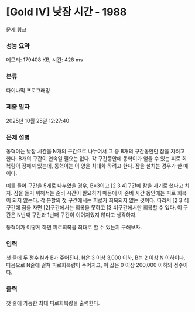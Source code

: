 # [Gold IV] 낮잠 시간 - 1988 

[문제 링크](https://www.acmicpc.net/problem/1988) 

### 성능 요약

메모리: 179408 KB, 시간: 428 ms

### 분류

다이나믹 프로그래밍

### 제출 일자

2025년 10월 25일 12:27:40

### 문제 설명

<p>동혁이는 낮잠 시간을 N개의 구간으로 나누어서 그 중 B개의 구간동안만 잠을 자려고 한다. B개의 구간이 연속일 필요는 없다. 각 구간동안에 동혁이가 얻을 수 있는 피로 회복량이 정해져 있는데, 동혁이는 이 양을 최대화 하려고 한다. 잠을 설치는 경우가 한 예이다.</p>

<p>예를 들어 구간을 5개로 나누었을 경우, B=3이고 [2 3 4]구간에 잠을 자기로 했다고 치자. 잠을 들기 위해서는 준비 시간이 필요하기 때문에 이 준비 시간 동안에는 피로 회복이 되지 않는다. 각 분할의 첫 구간에서는 피로가 회복되지 않는 것이다. 따라서 [2 3 4] 구간에 잠을 자면 [2]구간에서는 회복을 못하고 [3 4]구간에서만 회복할 수 있다. 이 구간은 N번째 구간과 1번째 구간이 이어져있지 않다고 생각하자.</p>

<p>동혁이가 어떻게 하면 피로회복을 최대로 할 수 있는지 구해보자.</p>

### 입력 

 <p>첫 줄에 두 정수 N과 B가 주어진다. N은 3 이상 3,000 이하, B는 2 이상 N 이하이다. 다음으로 N줄에 걸쳐 피로회복량이 주어지고, 이 값은 0 이상 200,000 이하의 정수이다.</p>

### 출력 

 <p> 첫 줄에 가능한 최대 피로회복량을 출력한다.</p>

